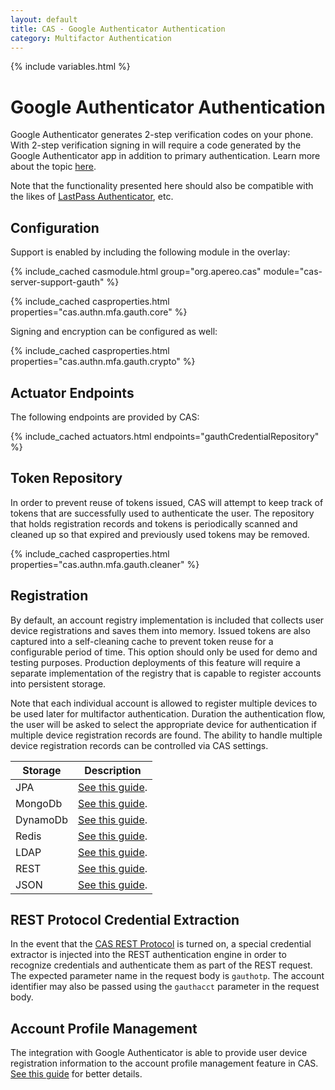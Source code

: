 ```yaml
---
layout: default
title: CAS - Google Authenticator Authentication
category: Multifactor Authentication
---
```


{% include variables.html %}

# Google Authenticator Authentication

Google Authenticator generates 2-step verification codes on your phone. With 2-step 
verification signing in will require a code generated by the 
Google Authenticator app in addition to primary authentication. Learn 
more about the topic [here](https://en.wikipedia.org/wiki/Google_Authenticator).

Note that the functionality presented here should also be compatible with 
the likes of [LastPass Authenticator](https://lastpass.com/auth), etc.

## Configuration

Support is enabled by including the following module in the overlay:

{% include_cached casmodule.html group="org.apereo.cas" module="cas-server-support-gauth" %}

{% include_cached casproperties.html properties="cas.authn.mfa.gauth.core" %}

Signing and encryption can be configured as well:

{% include_cached casproperties.html properties="cas.authn.mfa.gauth.crypto" %}

## Actuator Endpoints

The following endpoints are provided by CAS:

{% include_cached actuators.html endpoints="gauthCredentialRepository" %}

## Token Repository

In order to prevent reuse of tokens issued, CAS will attempt to keep track of 
tokens that are successfully used to authenticate the user.
The repository that holds registration records and tokens is periodically 
scanned and cleaned up so that expired and previously used tokens
may be removed.

{% include_cached casproperties.html properties="cas.authn.mfa.gauth.cleaner" %}

## Registration

By default, an account registry implementation is included that collects user 
device registrations and saves them into memory.
Issued tokens are also captured into a self-cleaning cache to prevent token 
reuse for a configurable period of time.
This option should only be used for demo and testing purposes. Production 
deployments of this feature will require a separate
implementation of the registry that is capable to register accounts into persistent storage.

Note that each individual account is allowed to register multiple devices to be 
used later for multifactor authentication. Duration the
authentication flow, the user will be asked to select the appropriate device for 
authentication if multiple device registration records
are found. The ability to handle multiple device registration 
records can be controlled via CAS settings.

| Storage     | Description                                                                      |
|-------------|----------------------------------------------------------------------------------|
| JPA         | [See this guide](GoogleAuthenticator-Authentication-Registration-JPA.html).      |
| MongoDb     | [See this guide](GoogleAuthenticator-Authentication-Registration-MongoDb.html).  |
| DynamoDb    | [See this guide](GoogleAuthenticator-Authentication-Registration-DynamoDb.html). |
| Redis       | [See this guide](GoogleAuthenticator-Authentication-Registration-Redis.html).    |
| LDAP        | [See this guide](GoogleAuthenticator-Authentication-Registration-LDAP.html).     |
| REST        | [See this guide](GoogleAuthenticator-Authentication-Registration-Rest.html).     |
| JSON        | [See this guide](GoogleAuthenticator-Authentication-Registration-JSON.html).     |

## REST Protocol Credential Extraction 

In the event that the [CAS REST Protocol](../protocol/REST-Protocol.html) is turned on, a special credential extractor 
is injected into the REST authentication engine in order to recognize credentials and authenticate them as part of the REST request. 
The expected parameter name in the request body is `gauthotp`. The account identifier may also 
be passed using the `gauthacct` parameter in the request body.

## Account Profile Management

The integration with Google Authenticator is able to provide user device registration information 
to the account profile management feature in CAS. [See this guide](../registration/Account-Management-Overview.html) for better details.

